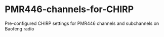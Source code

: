 # PMR446-channels-for-CHIRP
Pre-configured CHIRP settings for  PMR446 channels and subchannels on Baofeng radio
